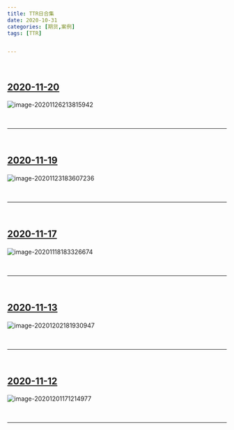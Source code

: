 ```yaml
---
title: TTR日合集
date: 2020-10-31
categories: [期货,案例]
tags: [TTR]


---
```


<br/>

## [2020-11-20](https://zero2hero.fun/posts/20201120Fri%E5%A4%8D%E7%9B%98/)

![image-20201126213815942](https://tva1.sinaimg.cn/large/0081Kckwly1gl2wl6ipfvj30nx0hg0yg.jpg)　

<br/>

---

<br/>

## [2020-11-19](https://zero2hero.fun/posts/20201119Thu%E5%A4%8D%E7%9B%98/)

![image-20201123183607236](https://tva1.sinaimg.cn/large/0081Kckwly1gkzagrid28j30nu0c1gni.jpg)　

<br/>

---

<br/>

## [2020-11-17](https://zero2hero.fun/posts/20201117Tue%E5%A4%8D%E7%9B%98/)

![image-20201118183326674](https://tva1.sinaimg.cn/large/0081Kckwly1gktiag5nddj313d0k1424.jpg)　

<br/>

---

<br/>

## [2020-11-13](https://zero2hero.fun/posts/20201113Fri/)

![image-20201202181930947](https://tva1.sinaimg.cn/large/0081Kckwly1gl9ok9zag3j30yw0hs76p.jpg)　

<br/>

---

<br/>

## [2020-11-12](https://zero2hero.fun/posts/20201112Thu/)

![image-20201201171214977](https://tva1.sinaimg.cn/large/0081Kckwly1gl8gzxks0qj30yl0h1ju9.jpg)　

<br/>

---

